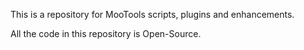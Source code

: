 This is a repository for MooTools scripts, plugins and enhancements.

All the code in this repository is Open-Source.